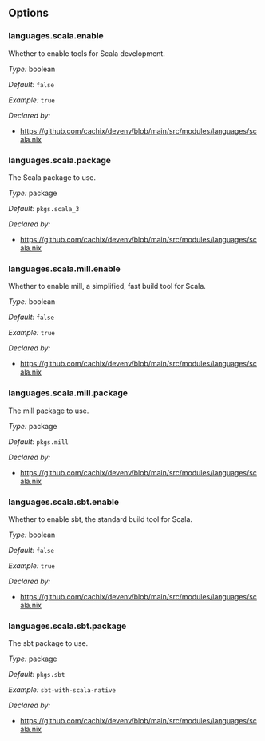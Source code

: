 [comment]: # (Do not edit this file as it is autogenerated. Go to docs/individual-docs if you want to make edits.)
[comment]: # (Please add your documentation above this line)

## Options

### languages\.scala\.enable

Whether to enable tools for Scala development\.



*Type:*
boolean



*Default:*
` false `



*Example:*
` true `

*Declared by:*
 - [https://github\.com/cachix/devenv/blob/main/src/modules/languages/scala\.nix](https://github.com/cachix/devenv/blob/main/src/modules/languages/scala.nix)



### languages\.scala\.package



The Scala package to use\.



*Type:*
package



*Default:*
` pkgs.scala_3 `

*Declared by:*
 - [https://github\.com/cachix/devenv/blob/main/src/modules/languages/scala\.nix](https://github.com/cachix/devenv/blob/main/src/modules/languages/scala.nix)



### languages\.scala\.mill\.enable



Whether to enable mill, a simplified, fast build tool for Scala\.



*Type:*
boolean



*Default:*
` false `



*Example:*
` true `

*Declared by:*
 - [https://github\.com/cachix/devenv/blob/main/src/modules/languages/scala\.nix](https://github.com/cachix/devenv/blob/main/src/modules/languages/scala.nix)



### languages\.scala\.mill\.package



The mill package to use\.



*Type:*
package



*Default:*
` pkgs.mill `

*Declared by:*
 - [https://github\.com/cachix/devenv/blob/main/src/modules/languages/scala\.nix](https://github.com/cachix/devenv/blob/main/src/modules/languages/scala.nix)



### languages\.scala\.sbt\.enable



Whether to enable sbt, the standard build tool for Scala\.



*Type:*
boolean



*Default:*
` false `



*Example:*
` true `

*Declared by:*
 - [https://github\.com/cachix/devenv/blob/main/src/modules/languages/scala\.nix](https://github.com/cachix/devenv/blob/main/src/modules/languages/scala.nix)



### languages\.scala\.sbt\.package



The sbt package to use\.



*Type:*
package



*Default:*
` pkgs.sbt `



*Example:*
` sbt-with-scala-native `

*Declared by:*
 - [https://github\.com/cachix/devenv/blob/main/src/modules/languages/scala\.nix](https://github.com/cachix/devenv/blob/main/src/modules/languages/scala.nix)

